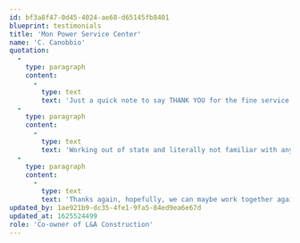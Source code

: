 ```yaml
---
id: bf3a8f47-0d45-4024-ae68-d65145fb8401
blueprint: testimonials
title: 'Mon Power Service Center'
name: 'C. Canobbio'
quotation:
  -
    type: paragraph
    content:
      -
        type: text
        text: 'Just a quick note to say THANK YOU for the fine service you provided L&A Construction Co. LLC on the Mon Power Service Center, Clarksburg WV project.'
  -
    type: paragraph
    content:
      -
        type: text
        text: 'Working out of state and literally not familiar with any subs nor their service performance, can be very difficult - not the case with Parrotta Paving Co. My son Jim was very impressed not only meeting you but the fine quality of work you performed.'
  -
    type: paragraph
    content:
      -
        type: text
        text: 'Thanks again, hopefully, we can maybe work together again!'
updated_by: 1ae921b9-dc35-4fe1-9fa5-84ed9ea6e67d
updated_at: 1625524499
role: 'Co-owner of L&A Construction'
---
```


